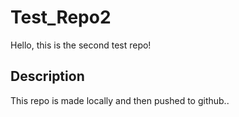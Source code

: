 # Test_Repo2

Hello, this is the second test repo!

## Description

This repo is made locally and then pushed to github..